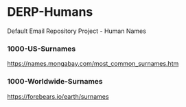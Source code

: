 # DERP-Humans
Default Email Repository Project - Human Names

### 1000-US-Surnames
https://names.mongabay.com/most_common_surnames.htm <br>
### 1000-Worldwide-Surnames
https://forebears.io/earth/surnames
